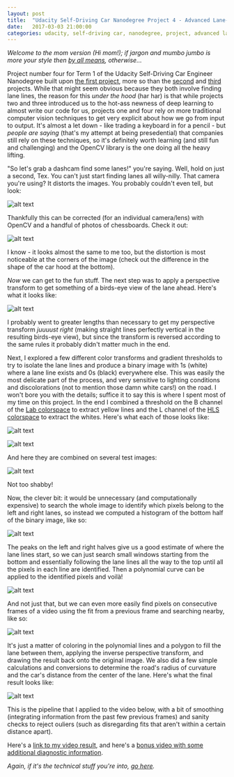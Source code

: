```yaml
---
layout: post
title:  "Udacity Self-Driving Car Nanodegree Project 4 - Advanced Lane-Finding"
date:   2017-03-03 21:00:00 
categories: udacity, self-driving car, nanodegree, project, advanced lane-finding, computer vision
---
```


*Welcome to the mom version (Hi mom!);  if jargon and mumbo jumbo is more your style then [by all means](https://github.com/jeremy-shannon/CarND-Advanced-Lane-Lines), otherwise...*

[//]: # (Image References)
[im01]: https://github.com/jeremy-shannon/CarND-Advanced-Lane-Lines/blob/master/output_images/01-calibration.png?raw=true "Chessboard Calibration"
[im02]: https://github.com/jeremy-shannon/CarND-Advanced-Lane-Lines/blob/master/output_images/02-undistort_chessboard.png?raw=true "Undistorted Chessboard"
[im03]: https://github.com/jeremy-shannon/CarND-Advanced-Lane-Lines/blob/master/output_images/03-undistort.png?raw=true "Undistorted Dashcam Image"
[im04]: https://github.com/jeremy-shannon/CarND-Advanced-Lane-Lines/blob/master/output_images/04-unwarp.png?raw=true "Perspective Transform"
[im05]: https://github.com/jeremy-shannon/CarND-Advanced-Lane-Lines/blob/master/output_images/05-colorspace_exploration.png?raw=true "Colorspace Exploration"
[im06]: https://github.com/jeremy-shannon/CarND-Advanced-Lane-Lines/blob/master/output_images/09-sobel_magnitude_and_direction.png?raw=true "Sobel Magnitude & Direction"
[im07]: https://github.com/jeremy-shannon/CarND-Advanced-Lane-Lines/blob/master/output_images/11-hls_l_channel.png?raw=true "HLS L-Channel"
[im08]: https://github.com/jeremy-shannon/CarND-Advanced-Lane-Lines/blob/master/output_images/12-lab_b_channel.png?raw=true "LAB B-Channel"
[im09]: https://github.com/jeremy-shannon/CarND-Advanced-Lane-Lines/blob/master/output_images/13-pipeline_all_test_images.png?raw=true "Processing Pipeline for All Test Images"
[im10]: https://github.com/jeremy-shannon/CarND-Advanced-Lane-Lines/blob/master/output_images/14-sliding_window_polyfit.png?raw=true "Sliding Window Polyfit"
[im11]: https://github.com/jeremy-shannon/CarND-Advanced-Lane-Lines/blob/master/output_images/15-sliding_window_histogram.png?raw=true "Sliding Window Histogram"
[im12]: https://github.com/jeremy-shannon/CarND-Advanced-Lane-Lines/blob/master/output_images/16-polyfit_from_previous_fit.png?raw=true "Polyfit Using Previous Fit"
[im13]: https://github.com/jeremy-shannon/CarND-Advanced-Lane-Lines/blob/master/output_images/17-draw_lane.png?raw=true "Lane Drawn onto Original Image"
[im14]: https://github.com/jeremy-shannon/CarND-Advanced-Lane-Lines/blob/master/output_images/18-draw_data.png?raw=true "Data Drawn onto Original Image"

Project number four for Term 1 of the Udacity Self-Driving Car Engineer Nanodegree built upon [the first project](http://jeremyshannon.com/2016/12/23/udacity-sdcnd-finding-lane-lines.html), more so than the [second](http://jeremyshannon.com/2017/01/13/udacity-sdcnd-traffic-sign-classifier.html) and [third](http://jeremyshannon.com/2017/02/10/udacity-sdcnd-behavioral-cloning.html) projects. While that might seem obvious because they both involve finding lane lines, the reason for this *under the hood* (har har) is that while projects two and three introduced us to the hot-ass newness of deep learning to almost write our code for us, projects one and four rely on more traditional computer vision techniques to get very explicit about how we go from input to output. It's almost a let down - like trading a keyboard in for a pencil - but *people are saying* (that's my attempt at being presedential) that companies still rely on these techniques, so it's definitely worth learning (and still fun and challenging) and the OpenCV library is the one doing all the heavy lifting.

"So let's grab a dashcam find some lanes!" you're saying. Well, hold on just a second, Tex. You can't just start finding lanes all willy-nilly. That camera you're using? It distorts the images. You probably couldn't even tell, but look:

![alt text][im02]

Thankfully this can be corrected (for an individual camera/lens) with OpenCV and a handful of photos of chessboards. Check it out:

![alt text][im03]

I know - it looks almost the same to me too, but the distortion is most noticeable at the corners of the image (check out the difference in the shape of the car hood at the bottom). 

*Now* we can get to the fun stuff. The next step was to apply a perspective transform to get something of a birds-eye view of the lane ahead. Here's what it looks like:

![alt text][im04]

I probably went to greater lengths than necessary to get my perspective transform *juuuust right* (making straight lines perfectly vertical in the resulting birds-eye view), but since the transform is reversed according to the same rules it probably didn't matter much in the end. 

Next, I explored a few different color transforms and gradient thresholds to try to isolate the lane lines and produce a binary image with 1s (white) where a lane line exists and 0s (black) everywhere else. This was easily the most delicate part of the process, and very sensitive to lighting conditions and discolorations (not to mention those damn white cars!) on the road. I won't bore you with the details; suffice it to say this is where I spent most of my time on this project. In the end I combined a threshold on the B channel of the [Lab colorspace](https://en.wikipedia.org/wiki/Lab_color_space) to extract yellow lines and the L channel of the [HLS colorspace](https://en.wikipedia.org/wiki/HSL_and_HSV) to extract the whites. Here's what each of those looks like:

![alt text][im08]

![alt text][im07]

And here they are combined on several test images:

![alt text][im09]

Not too shabby!

Now, the clever bit: it would be unnecessary (and computationally expensive) to search the whole image to identify which pixels belong to the left and right lanes, so instead we computed a histogram of the bottom half of the binary image, like so:

![alt text][im11]

The peaks on the left and right halves give us a good estimate of where the lane lines start, so we can just search small windows starting from the bottom and essentially following the lane lines all the way to the top until all the pixels in each line are identified. Then a polynomial curve can be applied to the identified pixels and voilà!

![alt text][im10]

And not just that, but we can even more easily find pixels on consecutive frames of a video using the fit from a previous frame and searching nearby, like so:

![alt text][im12]

It's just a matter of coloring in the polynomial lines and a polygon to fill the lane between them, applying the inverse perspective transform, and drawing the result back onto the original image. We also did a few simple calculations and conversions to determine the road's radius of curvature and the car's distance from the center of the lane. Here's what the final result looks like:

![alt text][im14]

This is the pipeline that I applied to the video below, with a bit of smoothing (integrating information from the past few previous frames) and sanity checks to reject ouliers (such as disregarding fits that aren't within a certain distance apart).

Here's a [link to my video result](https://github.com/jeremy-shannon/CarND-Advanced-Lane-Lines/blob/master/project_video_output.mp4), and here's a [bonus video with some additional diagnostic information](https://github.com/jeremy-shannon/CarND-Advanced-Lane-Lines/blob/master/challenge_video_output_diag.mp4).

*Again, if it's the technical stuff you're into, [go here](https://github.com/jeremy-shannon/CarND-Advanced-Lane-Lines).*

